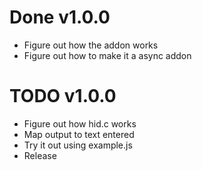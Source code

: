 # Done v1.0.0
- Figure out how the addon works
- Figure out how to make it a async addon

# TODO v1.0.0
- Figure out how hid.c works
- Map output to text entered
- Try it out using example.js
- Release
